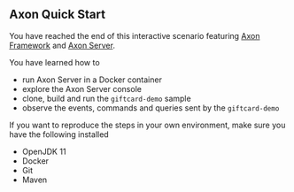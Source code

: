 ## Axon Quick Start

You have reached the end of this interactive scenario featuring [Axon Framework](https://axoniq.io/product-overview/axon-framework) and [Axon Server](https://axoniq.io/product-overview/axon-server).

You have learned how to

 - run Axon Server in a Docker container
 - explore the Axon Server console
 - clone, build and run the `giftcard-demo` sample
 - observe the events, commands and queries sent by the `giftcard-demo`

If you want to reproduce the steps in your own environment, make sure you have the following installed

- OpenJDK 11
- Docker
- Git
- Maven

